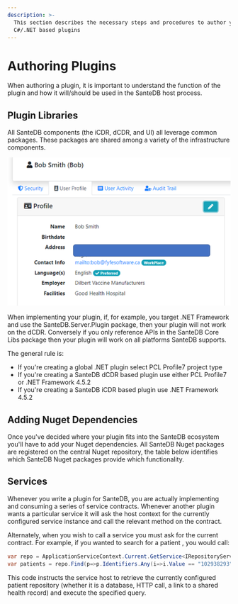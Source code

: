 ```yaml
---
description: >-
  This section describes the necessary steps and procedures to author your own
  C#/.NET based plugins
---
```


# Authoring Plugins

When authoring a plugin, it is important to understand the function of the plugin and how it will/should be used in the SanteDB host process.

## Plugin Libraries

All SanteDB components \(the iCDR, dCDR, and UI\) all leverage common packages. These packages are shared among a variety of the infrastructure components. 

![Library Relationship](../../../../.gitbook/assets/image%20%2839%29.png)

When implementing your plugin, if, for example, you target .NET Framework and use the SanteDB.Server.Plugin package, then your plugin will not work on the dCDR. Conversely if you only reference APIs in the SanteDB Core Libs package then your plugin will work on all platforms SanteDB supports.

The general rule is:

* If you're creating a global .NET plugin select PCL Profile7 project type
* If you're creating a SanteDB dCDR based plugin use either PCL Profile7 or .NET Framework 4.5.2 
* If you're creating a SanteDB iCDR based plugin use .NET Framework 4.5.2

## Adding Nuget Dependencies

Once you've decided where your plugin fits into the SanteDB ecosystem you'll have to add your Nuget dependencies. All SanteDB Nuget packages are registered on the central Nuget repository, the table below identifies which SanteDB Nuget packages provide which functionality.

## Services

Whenever you write a plugin for SanteDB, you are actually implementing and consuming a series of service contracts. Whenever another plugin wants a particular service it will ask the host context for the currently configured service instance and call the relevant method on the contract.

Alternately, when you wish to call a service you must ask for the current contract. For example, if you wanted to search for a patient , you would call:

```csharp
var repo = ApplicationServiceContext.Current.GetService<IRepositoryService<Patient>>();
var patients = repo.Find(p=>p.Identifiers.Any(i=>i.Value == "102938293"));
```

This code instructs the service host to retrieve the currently configured patient repository \(whether it is a database, HTTP call, a link to a shared health record\) and execute the specified query.

### 

